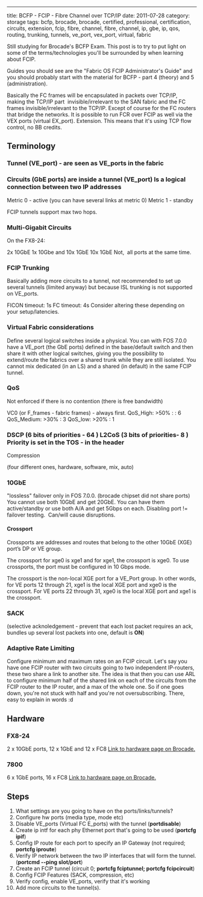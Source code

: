 ---
title: BCFP - FCIP - Fibre Channel over TCP/IP
date: 2011-07-28
category: storage
tags: bcfp, brocade, brocade, certified, professional, certification, circuits, extension, fcip, fibre, channel, fibre, channel, ip, gbe, ip, qos, routing, trunking, tunnels, ve_port, vex_port, virtual, fabric

Still studying for Brocade's BCFP Exam. This post is to try to put light on some of the terms/technologies you'll be surrounded by when learning about FCIP.

Guides you should see are the "Fabric OS FCIP Administrator's Guide" and you should probably start with the material for BCFP - part 4 (theory) and 5 (administration).

Basically the FC frames will be encapsulated in packets over TCP/IP, making the TCP/IP part  invisible/irrelevant to the SAN fabric and the FC frames invisible/irrelevant to the TCP/IP. Except of course for the FC routers that bridge the networks. It is possible to run FCR over FCIP as well via the VEX ports (virtual EX\_port). Extension. This means that it's using TCP flow control, no BB credits.

## Terminology

### Tunnel (VE\_port) - are seen as VE\_ports in the fabric

### Circuits (GbE ports) are inside a tunnel (VE\_port) Is a logical connection between two IP addresses

Metric 0 - active (you can have several links at metric 0) Metric 1 - standby

FCIP tunnels support max two hops.

### Multi-Gigabit Circuits

On the FX8-24:

2x 10GbE 1x 10Gbe and 10x 1GbE 10x 1GbE Not,  all ports at the same time.

### FCIP Trunking

Basically adding more circuits to a tunnel, not recommended to set up several tunnels (limited anyway) but because ISL trunking is not supported on VE\_ports.

FICON timeout: 1s FC timeout: 4s Consider altering these depending on your setup/latencies.

### Virtual Fabric considerations

Define several logical switches inside a physical. You can with FOS 7.0.0 have a VE\_port (the GbE ports) defined in the base/default switch and then share it with other logical switches, giving you the possibility to extend/route the fabrics over a shared trunk while they are still isolated. You cannot mix dedicated (in an LS) and a shared (in default) in the same FCIP tunnel.

### QoS

Not enforced if there is no contention (there is free bandwidth)

VC0 (or F\_frames - fabric frames) - always first. QoS\_High: >50% : : 6 QoS\_Medium: >30% : 3 QoS\_low: >20% : 1

### DSCP (6 bits of priorities - 64 ) L2CoS (3 bits of priorities- 8 ) Priority is set in the TOS - in the header

Compression

(four different ones, hardware, software, mix, auto)

### 10GbE

"lossless" failover only in FOS 7.0.0. (brocade chipset did not share ports) You cannot use both 10GbE and get 20GbE. You can have them active/standby or use both A/A and get 5Gbps on each. Disabling port != failover testing.  Can/will cause disruptions.

#### Crossport

Crossports are addresses and routes that belong to the other 10GbE (XGE) port’s DP or VE group.

The crossport for xge0 is xge1 and for xge1, the crossport is xge0. To use crossports, the port must be configured in 10 Gbps mode.

The crossport is the non-local XGE port for a VE\_Port group. In other words, for
VE ports 12 through 21, xge1 is the local XGE port and xge0 is the crossport. For VE ports 22
through 31, xge0 is the local XGE port and xge1 is the crossport.

### SACK

(selective acknoledgement - prevent that each lost packet requires an ack, bundles up several lost packets into one, default is **ON**)

### Adaptive Rate Limiting

Configure minimum and maximum rates on an FCIP circuit. Let's say you have one FCIP router with two circuits going to two independent IP-routers, these two share a link to another site. The idea is that then you can use ARL to configure minimum half of the shared link on each of the circuits from the FCIP router to the IP router, and a max of the whole one. So if one goes down, you're not stuck with half and you're not oversubscribing. There, easy to explain in words :d

## Hardware

### FX8-24

2 x 10GbE ports, 12 x 1GbE and 12 x FC8 [Link to hardware page on Brocade.](http://www.brocade.com/products/all/san-backbone-director-blades/product-details/FX8-24-extension-blade/specifications.page "on brocade.com")

### 7800

6 x 1GbE ports, 16 x FC8 [Link to hardware page on Brocade.](http://www.brocade.com/products/all/switches/product-details/7800-extension-switch/specifications.page "on brocade.com")

## Steps

1. What settings are you going to have on the ports/links/tunnels?
2. Configure hw ports (media type, mode etc)
3. Disable VE\_ports (Virtual FC E\_ports) with the tunnel (**portdisable**)
4. Create ip intf for each phy Ethernet port that's going to be used (**portcfg ipif**)
5. Config IP route for each port to specify an IP Gateway (not required; **portcfg iproute**)
6. Verify IP network between the two IP interfaces that will form the tunnel. (**portcmd --ping slot/port**)
7. Create an FCIP tunnel (circuit 0; **portcfg fciptunnel; portcfg fcipcircuit**)
8. Config FCIP Features (SACK, compression, etc)
9. Verify config, enable VE\_ports, verify that it's working
10. Add more circuits to the tunnel(s).
